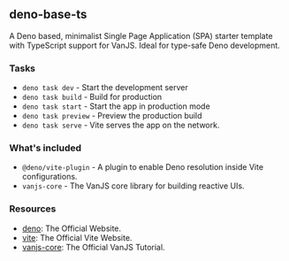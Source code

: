 ## deno-base-ts

A Deno based, minimalist Single Page Application (SPA) starter template with TypeScript support for VanJS. Ideal for type-safe Deno development.


### Tasks

* `deno task dev` - Start the development server
* `deno task build` - Build for production
* `deno task start` - Start the app in production mode
* `deno task preview` - Preview the production build
* `deno task serve` - Vite serves the app on the network.


### What's included

* `@deno/vite-plugin` - A plugin to enable Deno resolution inside Vite configurations.
* `vanjs-core` - The VanJS core library for building reactive UIs.


### Resources

* [deno](https://deno.com): The Official Website.
* [vite](https://vite.dev): The Official Vite Website.
* [vanjs-core](https://vanjs.org/tutorial): The Official VanJS Tutorial.
